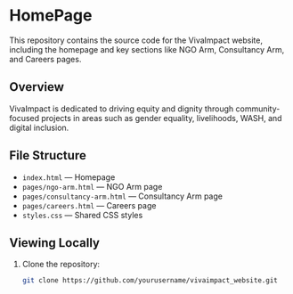 # HomePage

This repository contains the source code for the VivaImpact website, including the homepage and key sections like NGO Arm, Consultancy Arm, and Careers pages.

## Overview

VivaImpact is dedicated to driving equity and dignity through community-focused projects in areas such as gender equality, livelihoods, WASH, and digital inclusion.

## File Structure

- `index.html` — Homepage  
- `pages/ngo-arm.html` — NGO Arm page  
- `pages/consultancy-arm.html` — Consultancy Arm page  
- `pages/careers.html` — Careers page  
- `styles.css` — Shared CSS styles  

## Viewing Locally

1. Clone the repository:
   ```bash
   git clone https://github.com/yourusername/vivaimpact_website.git

